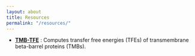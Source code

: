 ```yaml
---
layout: about
title: Resources
permalink: "/resources/"
---
```


* [**TMB-TFE**](http://tanto.bioe.uic.edu/tmb-tfe) : Computes transfer free energies (TFEs) of transmembrane beta-barrel proteins (TMBs).



